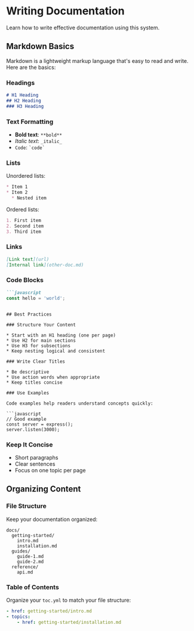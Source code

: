 # Writing Documentation

Learn how to write effective documentation using this system.

## Markdown Basics

Markdown is a lightweight markup language that's easy to read and write. Here are the basics:

### Headings

```markdown
# H1 Heading
## H2 Heading
### H3 Heading
```

### Text Formatting

* **Bold text**: `**bold**`
* _Italic text_: `_italic_`
* `Code`: `` `code` ``

### Lists

Unordered lists:

```markdown
* Item 1
* Item 2
  * Nested item
```

Ordered lists:

```markdown
1. First item
2. Second item
3. Third item
```

### Links

```markdown
[Link text](url)
[Internal link](other-doc.md)
```

### Code Blocks

```markdown
```javascript
const hello = 'world';
```
```

## Best Practices

### Structure Your Content

* Start with an H1 heading (one per page)
* Use H2 for main sections
* Use H3 for subsections
* Keep nesting logical and consistent

### Write Clear Titles

* Be descriptive
* Use action words when appropriate
* Keep titles concise

### Use Examples

Code examples help readers understand concepts quickly:

```javascript
// Good example
const server = express();
server.listen(3000);
```

### Keep It Concise

* Short paragraphs
* Clear sentences
* Focus on one topic per page

## Organizing Content

### File Structure

Keep your documentation organized:

```
docs/
  getting-started/
    intro.md
    installation.md
  guides/
    guide-1.md
    guide-2.md
  reference/
    api.md
```

### Table of Contents

Organize your `toc.yml` to match your file structure:

```yaml
- href: getting-started/intro.md
- topics:
    - href: getting-started/installation.md
```
